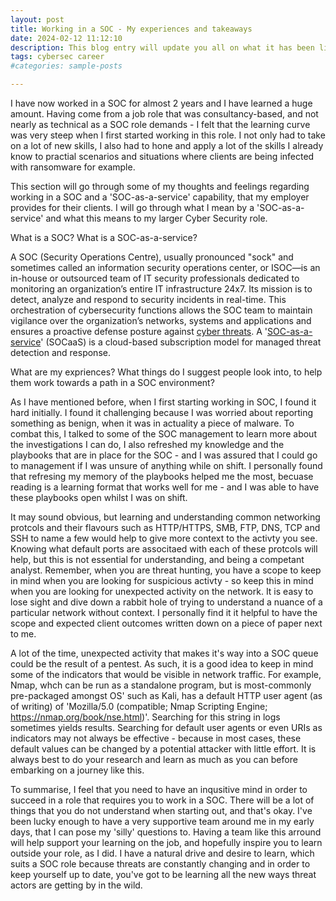 ```yaml
---
layout: post
title: Working in a SOC - My experiences and takeaways
date: 2024-02-12 11:12:10
description: This blog entry will update you all on what it has been like working in a SOC and a SOC-as-a-service capability for my employer. I will talk about my experiences and key takeaways. A SOC aims to improve an organization's threat detection, response and prevention capabilities by coordinating all cybersecurity technologies and operations.
tags: cybersec career
#categories: sample-posts

---
```


I have now worked in a SOC for almost 2 years and I have learned a huge amount. Having come from a job role that was consultancy-based, and not nearly as technical as a SOC role demands - I felt that the learning curve was very steep when I first started working in this role. I not only had to take on a lot of new skills, I also had to hone and apply a lot of the skills I already know to practial scenarios and situations where clients are being infected with ransomware for example.

This section will go through some of my thoughts and feelings regarding working in a SOC and a 'SOC-as-a-service' capability, that my employer provides for their clients. I will go through what I mean by a 'SOC-as-a-service' and what this means to my larger Cyber Security role.

What is a SOC? What is a SOC-as-a-service?

A SOC (Security Operations Centre), usually pronounced "sock" and sometimes called an information security operations center, or ISOC—is an in-house or outsourced team of IT security professionals dedicated to monitoring an organization’s entire IT infrastructure 24x7. Its mission is to detect, analyze and respond to security incidents in real-time. This orchestration of cybersecurity functions allows the SOC team to maintain vigilance over the organization’s networks, systems and applications and ensures a proactive defense posture against [cyber threats](https://www.ibm.com/topics/security-operations-center). A '[SOC-as-a-service](https://www.paloaltonetworks.co.uk/cyberpedia/soc-as-a-service)' (SOCaaS) is a cloud-based subscription model for managed threat detection and response.

What are my expriences? What things do I suggest people look into, to help them work towards a path in a SOC environment?

As I have mentioned before, when I first starting working in SOC, I found it hard initially. I found it challenging because I was worried about reporting something as benign, when it was in actuality a piece of malware. To combat this, I talked to some of the SOC management to learn more about the investigations I can do, I also refreshed my knowledge and the playbooks that are in place for the SOC - and I was assured that I could go to management if I was unsure of anything while on shift. I personally found that refresing my memory of the playbooks helped me the most, becuase reading is a learning format that works well for me - and I was able to have these playbooks open whilst I was on shift.

It may sound obvious, but learning and understanding common networking protcols and their flavours such as HTTP/HTTPS, SMB, FTP, DNS, TCP and SSH to name a few would help to give more context to the activty you see. Knowing what default ports are associtaed with each of these protcols will help, but this is not essential for understanding, and being a competant analyst. Remember, when you are threat hunting, you have a scope to keep in mind when you are looking for suspicious activty - so keep this in mind when you are looking for unexpected activity on the network. It is easy to lose sight and dive down a rabbit hole of trying to understand a nuance of a particular network without context. I personally find it it helpful to have the scope and expected client outcomes written down on a piece of paper next to me.

A lot of the time, unexpected activity that makes it's way into a SOC queue could be the result of a pentest. As such, it is a good idea to keep in mind some of the indicators that would be visible in network traffic. For example, Nmap, whch can be run as a standalone program, but is most-commonly pre-packaged amongst OS' such as Kali, has a default HTTP user agent (as of writing) of 'Mozilla/5.0 (compatible; Nmap Scripting Engine; https://nmap.org/book/nse.html)'. Searching for this string in logs sometimes yields results. Searching for default user agents or even URIs as indicators may not always be effective - because in most cases, these default values can be changed by a potential attacker with little effort. It is always best to do your research and learn as much as you can before embarking on a journey like this.

To summarise, I feel that you need to have an inqusitive mind in order to succeed in a role that requires you to work in a SOC. There will be a lot of things that you do not understand when starting out, and that's okay. I've been lucky enough to have a very supportive team around me in my early days, that I can pose my 'silly' questions to. Having a team like this arround will help support your learning on the job, and hopefully inspire you to learn outside your role, as I did. I have a natural drive and desire to learn, which suits a SOC role because threats are constantly changing and in order to keep yourself up to date, you've got to be learning all the new ways threat actors are getting by in the wild.
